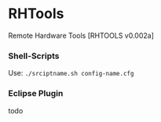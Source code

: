 # RHTools
Remote Hardware Tools [RHTOOLS v0.002a]

### Shell-Scripts
Use: `./srciptname.sh config-name.cfg` 

### Eclipse Plugin
todo

